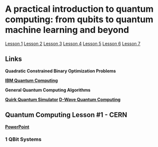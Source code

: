 <h1>A practical introduction to quantum computing: from qubits to quantum machine learning and beyond</h1>
<a href="https://indico.cern.ch/event/970903/" target="_blank">Lesson 1</a>
<a href="https://indico.cern.ch/event/970904/" target="_blank">Lesson 2</a>
<a href="https://indico.cern.ch/event/970905/" target="_blank">Lesson 3</a>
<a href="https://indico.cern.ch/event/970906/" target="_blank">Lesson 4</a>
<a href="https://indico.cern.ch/event/970907/" target="_blank">Lesson 5</a> 
<a href="https://indico.cern.ch/event/970908/" target="_blank">Lesson 6</a>    
<a href="https://indico.cern.ch/event/970909/" target="_blank">Lesson 7</a>

<h2> Links </h2>
<p><strong>Quadratic Constrained Binary Optimization Problems<strong></p>
<a href="http://quantum-computing.ibm.com" target="_blank">IBM Quantum Computing</a>

<p><strong>General Quantum Computing Algorithms<strong></p>
<a href="http://algassert.com/quirk" target="_blank">Quirk Quantum Simulator</a>
<a href="https://dwavesys.com/take-leap" target="_blank">D-Wave Quantum Computing</a>

<h2>Quantum Computing Lesson #1 - CERN </h2>
<a href="https://indico.cern.ch/event/970903/attachments/2136822/3599305/PIQC%20Lecture%201.pdf" target="_blank">PowerPoint</a>

<h3>1 QBit Systems</h3>
